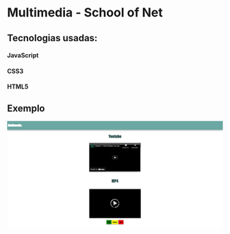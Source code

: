 # Multimedia - School of Net

## Tecnologias usadas:

#### JavaScript
#### CSS3
#### HTML5

## Exemplo

![Projeto](readme-imgs/exemplo.png)
